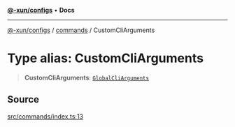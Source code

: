 [**@-xun/configs**](../../README.md) • **Docs**

***

[@-xun/configs](../../README.md) / [commands](../README.md) / CustomCliArguments

# Type alias: CustomCliArguments

> **CustomCliArguments**: [`GlobalCliArguments`](../../util/type-aliases/GlobalCliArguments.md)

## Source

[src/commands/index.ts:13](https://github.com/Xunnamius/xconfigs/blob/7129e155987055d658c285b3a31d449ff5e71ba7/src/commands/index.ts#L13)
